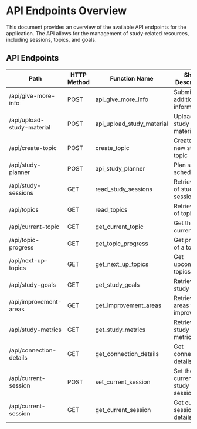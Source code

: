 # API Endpoints Overview
This document provides an overview of the available API endpoints for the application. The API allows for the management of study-related resources, including sessions, topics, and goals.

## API Endpoints

| Path                         | HTTP Method | Function Name          | Short Description                  |
|------------------------------|-------------|------------------------|------------------------------------|
| /api/give-more-info          | POST        | api_give_more_info     | Submit additional information      |
| /api/upload-study-material    | POST        | api_upload_study_material | Upload study materials             |
| /api/create-topic            | POST        | create_topic           | Create a new study topic           |
| /api/study-planner           | POST        | api_study_planner      | Plan study schedule                |
| /api/study-sessions          | GET         | read_study_sessions     | Retrieve list of study sessions    |
| /api/topics                  | GET         | read_topics            | Retrieve list of topics            |
| /api/current-topic           | GET         | get_current_topic      | Get the current topic              |
| /api/topic-progress          | GET         | get_topic_progress     | Get progress of a topic            |
| /api/next-up-topics         | GET         | get_next_up_topics     | Get upcoming topics                |
| /api/study-goals             | GET         | get_study_goals        | Retrieve study goals               |
| /api/improvement-areas       | GET         | get_improvement_areas  | Retrieve areas for improvement     |
| /api/study-metrics           | GET         | get_study_metrics      | Retrieve study metrics             |
| /api/connection-details       | GET         | get_connection_details   | Get connection details             |
| /api/current-session         | POST        | set_current_session     | Set the current study session      |
| /api/current-session         | GET         | get_current_session     | Get current session details        |
